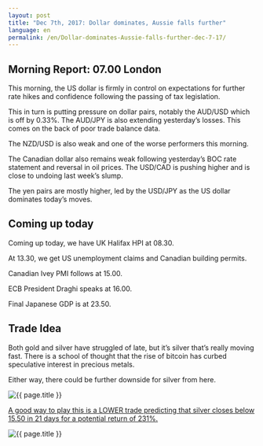 ```yaml
---
layout: post
title: "Dec 7th, 2017: Dollar dominates, Aussie falls further"
language: en
permalink: /en/Dollar-dominates-Aussie-falls-further-dec-7-17/
---
```

## Morning Report: 07.00 London

This morning, the US dollar is firmly in control on expectations for further rate hikes and confidence following the passing of tax legislation. 

This in turn is putting pressure on dollar pairs, notably the AUD/USD which is off by 0.33%. The AUD/JPY is also extending yesterday’s losses. This comes on the back of poor trade balance data. 

The NZD/USD is also weak and one of the worse performers this morning. 

The Canadian dollar also remains weak following yesterday’s BOC rate statement and reversal in oil prices. The USD/CAD is pushing higher and is close to undoing last week’s slump. 

The yen pairs are mostly higher, led by the USD/JPY as the US dollar dominates today’s moves. 

## Coming up today 

Coming up today, we have UK Halifax HPI at 08.30. 

At 13.30, we get US unemployment claims and Canadian building permits. 

Canadian Ivey PMI follows at 15.00. 

ECB President Draghi speaks at 16.00. 

Final Japanese GDP is at 23.50. 

## Trade Idea

Both gold and silver have struggled of late, but it’s silver that’s really moving fast. There is a school of thought that the rise of bitcoin has curbed speculative interest in precious metals. 

Either way, there could be further downside for silver from here. 
 
<img class="post-image" src="{{ site.url }}/images/dec/2017-12-07_07-46-47.jpg" alt="{{ page.title }}" title="{{ page.title }}">

<a href="%LINK%%?currency=GBP&market=metals&duration_amount=21&duration_units=d&expiry_type=duration&amount=10&amount_type=payout&underlying=frxXAGUSD&formname=higherlower&barrier=15.50" target="_blank">A good way to play this is a LOWER trade predicting that silver closes below 15.50 in 21 days for a potential return of 231%.</a>

<img class="post-image" src="{{ site.url }}/images/dec/2017-12-07_07-49-01.jpg" alt="{{ page.title }}" title="{{ page.title }}">
